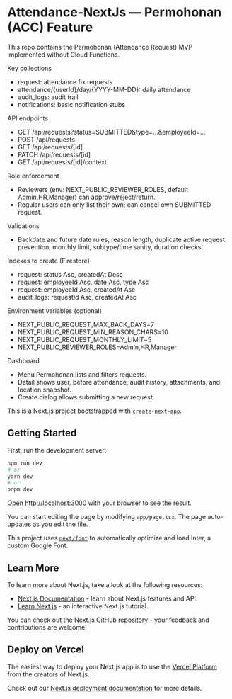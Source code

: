 # Attendance-NextJs — Permohonan (ACC) Feature

This repo contains the Permohonan (Attendance Request) MVP implemented without Cloud Functions.

Key collections
- request: attendance fix requests
- attendance/{userId}/day/{YYYY-MM-DD}: daily attendance
- audit_logs: audit trail
- notifications: basic notification stubs

API endpoints
- GET /api/requests?status=SUBMITTED&type=...&employeeId=...
- POST /api/requests
- GET /api/requests/[id]
- PATCH /api/requests/[id]
- GET /api/requests/[id]/context

Role enforcement
- Reviewers (env: NEXT_PUBLIC_REVIEWER_ROLES, default Admin,HR,Manager) can approve/reject/return.
- Regular users can only list their own; can cancel own SUBMITTED request.

Validations
- Backdate and future date rules, reason length, duplicate active request prevention, monthly limit, subtype/time sanity, duration checks.

Indexes to create (Firestore)
- request: status Asc, createdAt Desc
- request: employeeId Asc, date Asc, type Asc
- request: employeeId Asc, createdAt Asc
- audit_logs: requestId Asc, createdAt Asc

Environment variables (optional)
- NEXT_PUBLIC_REQUEST_MAX_BACK_DAYS=7
- NEXT_PUBLIC_REQUEST_MIN_REASON_CHARS=10
- NEXT_PUBLIC_REQUEST_MONTHLY_LIMIT=5
- NEXT_PUBLIC_REVIEWER_ROLES=Admin,HR,Manager

Dashboard
- Menu Permohonan lists and filters requests.
- Detail shows user, before attendance, audit history, attachments, and location snapshot.
- Create dialog allows submitting a new request.

This is a [Next.js](https://nextjs.org/) project bootstrapped with [`create-next-app`](https://github.com/vercel/next.js/tree/canary/packages/create-next-app).

## Getting Started

First, run the development server:

```bash
npm run dev
# or
yarn dev
# or
pnpm dev
```

Open [http://localhost:3000](http://localhost:3000) with your browser to see the result.

You can start editing the page by modifying `app/page.tsx`. The page auto-updates as you edit the file.

This project uses [`next/font`](https://nextjs.org/docs/basic-features/font-optimization) to automatically optimize and load Inter, a custom Google Font.

## Learn More

To learn more about Next.js, take a look at the following resources:

- [Next.js Documentation](https://nextjs.org/docs) - learn about Next.js features and API.
- [Learn Next.js](https://nextjs.org/learn) - an interactive Next.js tutorial.

You can check out [the Next.js GitHub repository](https://github.com/vercel/next.js/) - your feedback and contributions are welcome!

## Deploy on Vercel

The easiest way to deploy your Next.js app is to use the [Vercel Platform](https://vercel.com/new?utm_medium=default-template&filter=next.js&utm_source=create-next-app&utm_campaign=create-next-app-readme) from the creators of Next.js.

Check out our [Next.js deployment documentation](https://nextjs.org/docs/deployment) for more details.
